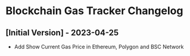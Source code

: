 # Blockchain Gas Tracker Changelog

## [Initial Version] - 2023-04-25

- Add Show Current Gas Price in Ethereum, Polygon and BSC Network